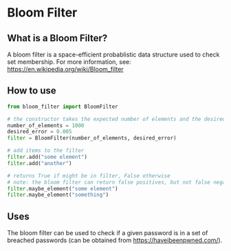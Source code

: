 # Bloom Filter
## What is a Bloom Filter?
A bloom filter is a space-efficient probablistic data structure used to check set membership. For more information, see: <https://en.wikipedia.org/wiki/Bloom_filter>

## How to use
```python
from bloom_filter import BloomFilter

# the constructor takes the expected number of elements and the desired error probability
number_of_elements = 1000
desired_error = 0.005
filter = BloomFilter(number_of_elements, desired_error)

# add items to the filter
filter.add("some element")
filter.add("another")

# returns True if might be in filter, False otherwise
# note: the bloom filter can return false positives, but not false negatives
filter.maybe_element("some element")
filter.maybe_element("something")
```

## Uses
The bloom filter can be used to check if a given password is in a set of breached passwords (can be obtained from <https://haveibeenpwned.com/>).
